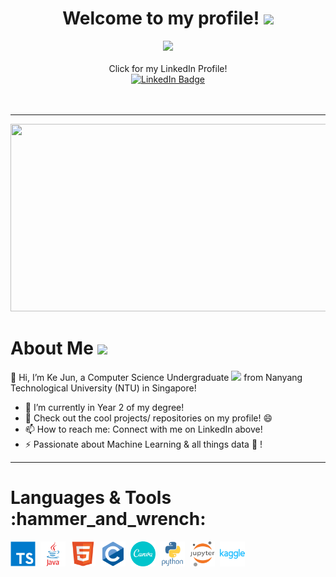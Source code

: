  <h1 align="center">Welcome to my profile! <img src="https://media.giphy.com/media/v1.Y2lkPTc5MGI3NjExZTBmcDEwNzY1bWJ5dzdhbXk1djlna2lrbTdyNTFvOTk5eGZ2YjI5eiZlcD12MV9pbnRlcm5hbF9naWZfYnlfaWQmY3Q9cw/ttFzFD9WgfGcVjbk42/giphy.gif" width="30px"/></h1>
  <div align="center">
    <img src="https://media.giphy.com/media/v1.Y2lkPTc5MGI3NjExczJoMjczZjVranVqNnhob2w5MmJjejc1aWJrc20wY3BqbGs2Y3AzeSZlcD12MV9pbnRlcm5hbF9naWZfYnlfaWQmY3Q9Zw/QDjpIL6oNCVZ4qzGs7/giphy.gif" width="300"/>
  </div>

  <br>
  <div align="center"> Click for my LinkedIn Profile! </div>
  
  <div id="badges" align="center">
    <a href="https://www.linkedin.com/in/ke-jun-yeo-16a4a9208/">
      <img src="https://img.shields.io/badge/LinkedIn-blue?style=for-the-badge&logo=linkedin&logoColor=white" alt="LinkedIn Badge"/>
    </a>
  </div>
  <br>
  <div align="center">
  <img src="https://komarev.com/ghpvc/?username=yeokjunn&style=flat-square&color=blue" alt=""/>
  </div>

- - -

<div align="center">
  <img src="https://media.giphy.com/media/v1.Y2lkPTc5MGI3NjExeWF6MDIwZ2Y0NDhuNHJjM2FzNzVzN2d5ZzN2OTV0OTBpb2dhazZzdSZlcD12MV9pbnRlcm5hbF9naWZfYnlfaWQmY3Q9Zw/jTNG3RF6EwbkpD4LZx/giphy.gif" width="600" height="300"/>
</div>

<h1>
  About Me
  <img src="https://media.giphy.com/media/hvRJCLFzcasrR4ia7z/giphy.gif" width="30px"/>
</h1>


👋 Hi, I’m Ke Jun, a Computer Science Undergraduate <img src="https://media.giphy.com/media/WUlplcMpOCEmTGBtBW/giphy.gif" width="30"> from Nanyang Technological University (NTU) in Singapore!
- 🌱 I’m currently in Year 2 of my degree!
- 👀 Check out the cool projects/ repositories on my profile! 😄 
- 📫 How to reach me: Connect with me on LinkedIn above!
- ⚡ Passionate about Machine Learning & all things data 👀 !

- - -
<h1>
  Languages & Tools :hammer_and_wrench:
</h1>
<div>
  <img src="https://github.com/devicons/devicon/blob/master/icons/typescript/typescript-original.svg" title="Java" alt="Java" width="40" height="40"/>&nbsp;
  <img src="https://github.com/devicons/devicon/blob/master/icons/java/java-original-wordmark.svg" title="Java" alt="Java" width="40" height="40"/>&nbsp;
  <img src="https://github.com/devicons/devicon/blob/master/icons/html5/html5-original.svg" title="HTML5" alt="HTML" width="40" height="40"/>&nbsp;
  <img src="https://github.com/devicons/devicon/blob/master/icons/c/c-original.svg" title="C" alt="C" width="40" height="40"/>&nbsp;
  <img src="https://github.com/devicons/devicon/blob/master/icons/canva/canva-original.svg" title="CANVA" alt="CANVA" width="40" height="40"/>&nbsp;
  <img src="https://github.com/devicons/devicon/blob/master/icons/python/python-original-wordmark.svg" title="PYTHON" alt="PYTHON" width="40" height="40"/>&nbsp;
  <img src="https://github.com/devicons/devicon/blob/master/icons/jupyter/jupyter-original-wordmark.svg" title="JUPYTER" alt="JUPYTER" width="40" height="40"/>&nbsp;
  <img src="https://github.com/devicons/devicon/blob/master/icons/kaggle/kaggle-original-wordmark.svg" title="KAGGLE" alt="KAGGLE" width="40" height="40"/>&nbsp;
</div>

